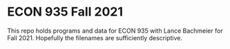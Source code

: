# ECON 935 Fall 2021

This repo holds programs and data for ECON 935 with Lance Bachmeier for Fall 2021. Hopefully the filenames are sufficiently descriptive.

